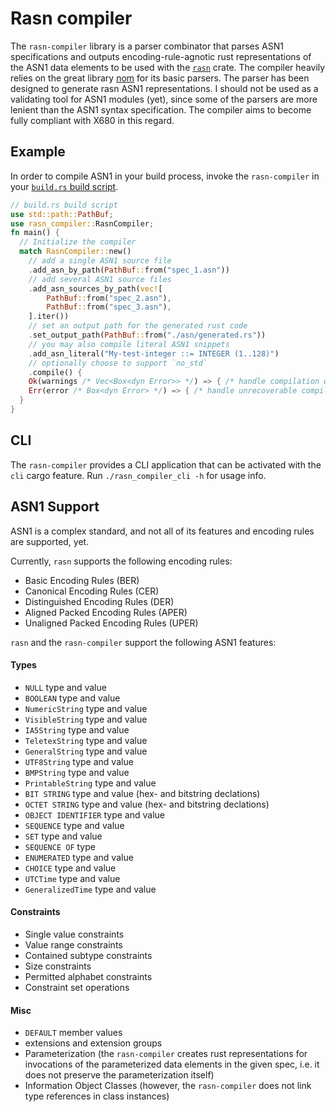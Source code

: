 # Rasn compiler
The `rasn-compiler` library is a parser combinator that parses ASN1 specifications and outputs
encoding-rule-agnotic rust representations of the ASN1 data elements to be used with the [`rasn`](https://github.com/XAMPPRocky/rasn) crate. 
The compiler heavily relies on the great library [nom](https://docs.rs/nom/latest/nom/) for its basic parsers.
The parser has been designed to generate rasn ASN1 representations. I should not be used as a validating tool for ASN1 modules (yet), since some of the parsers are more lenient than the ASN1 syntax specification. The compiler aims to become fully compliant with X680 in this regard.

## Example
In order to compile ASN1 in your build process, invoke the `rasn-compiler` in your [`build.rs` build script](https://doc.rust-lang.org/cargo/reference/build-scripts.html).

```rust
// build.rs build script
use std::path::PathBuf;
use rasn_compiler::RasnCompiler;
fn main() {
  // Initialize the compiler
  match RasnCompiler::new()
    // add a single ASN1 source file
    .add_asn_by_path(PathBuf::from("spec_1.asn"))
    // add several ASN1 source files
    .add_asn_sources_by_path(vec![
        PathBuf::from("spec_2.asn"),
        PathBuf::from("spec_3.asn"),
    ].iter())
    // set an output path for the generated rust code
    .set_output_path(PathBuf::from("./asn/generated.rs"))
    // you may also compile literal ASN1 snippets
    .add_asn_literal("My-test-integer ::= INTEGER (1..128)")
    // optionally choose to support `no_std`
    .compile() {
    Ok(warnings /* Vec<Box<dyn Error>> */) => { /* handle compilation warnings */ }
    Err(error /* Box<dyn Error> */) => { /* handle unrecoverable compilation error */ }
  }
}
```

## CLI
The `rasn-compiler` provides a CLI application that can be activated with the `cli` cargo feature.
Run `./rasn_compiler_cli -h` for usage info.

## ASN1 Support
ASN1 is a complex standard, and not all of its features and encoding rules are supported, yet.

Currently, `rasn` supports the following encoding rules:
* Basic Encoding Rules (BER)
* Canonical Encoding Rules (CER)
* Distinguished Encoding Rules (DER)
* Aligned Packed Encoding Rules (APER)
* Unaligned Packed Encoding Rules (UPER)

`rasn` and the `rasn-compiler` support the following ASN1 features:

#### Types
* `NULL` type and value
* `BOOLEAN` type and value
* `NumericString` type and value
* `VisibleString` type and value
* `IA5String` type and value
* `TeletexString` type and value
* `GeneralString` type and value
* `UTF8String` type and value
* `BMPString` type and value
* `PrintableString` type and value
* `BIT STRING` type and value (hex- and bitstring declations)
* `OCTET STRING` type and value (hex- and bitstring declations)
* `OBJECT IDENTIFIER` type and value
* `SEQUENCE` type and value
* `SET` type and value
* `SEQUENCE OF` type
* `ENUMERATED` type and value
* `CHOICE` type and value
* `UTCTime` type and value
* `GeneralizedTime` type and value

#### Constraints
* Single value constraints
* Value range constraints
* Contained subtype constraints
* Size constraints
* Permitted alphabet constraints
* Constraint set operations

#### Misc
* `DEFAULT` member values
* extensions and extension groups
* Parameterization (the `rasn-compiler` creates rust representations for invocations of the parameterized data elements in the given spec, i.e. it does not preserve the parameterization itself)
* Information Object Classes (however, the `rasn-compiler` does not link type references in class instances)
